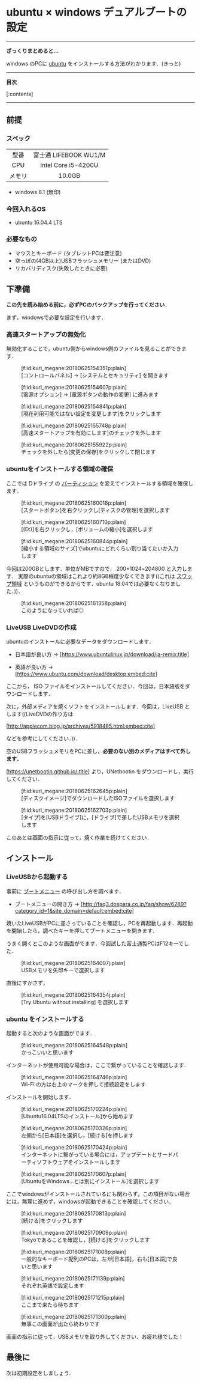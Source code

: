 # ubuntu × windows デュアルブートの設定

---

<b>ざっくりまとめると...</b>

windows のPCに [ubuntu](https://www.ubuntulinux.jp/ubuntu) をインストールする方法がわかります．(きっと)

---

<b>目次</b>

[:contents]


---



<!-- more -->



## 前提

### スペック

| | |
|:---:|:---:|
| 型番 | 富士通 LIFEBOOK WU1/M |
| CPU | Intel Core i5-4200U |
| メモリ | 10.0GB |

* windows 8.1 (無印)

### 今回入れるOS

* ubuntu 16.04.4 LTS

### 必要なもの

* マウスとキーボード (タブレットPCは要注意)
* 空っぽの(4GB以上)USBフラッシュメモリー (またはDVD)
* リカバリディスク(失敗したときに必要)

## 下準備

<b>この先を読み始める前に，必ずPCのバックアップを行ってください．</b>

まず，windowsで必要な設定を行います．

### 高速スタートアップの無効化

無効化することで，ubuntu側からwindows側のファイルを見ることができます．

<figure class="figure-image figure-image-fotolife" title="[コントロールパネル] -&gt; [システムとセキュリティ] を開きます">[f:id:kuri_megane:20180625154351p:plain]<figcaption>[コントロールパネル] -&gt; [システムとセキュリティ] を開きます</figcaption></figure>

<figure class="figure-image figure-image-fotolife" title="[電源オプション] -&gt; [電源ボタンの動作の変更] に進みます">[f:id:kuri_megane:20180625154607p:plain]<figcaption>[電源オプション] -&gt; [電源ボタンの動作の変更] に進みます</figcaption></figure>

<figure class="figure-image figure-image-fotolife" title="[現在利用可能ではない設定を変更します]をクリックします">[f:id:kuri_megane:20180625154841p:plain]<figcaption>[現在利用可能ではない設定を変更します]をクリックします</figcaption></figure>

<figure class="figure-image figure-image-fotolife" title="[高速スタートアップを有効にします]のチェックを外します">[f:id:kuri_megane:20180625155748p:plain]<figcaption>[高速スタートアップを有効にします]のチェックを外します</figcaption></figure>

<figure class="figure-image figure-image-fotolife" title="チェックを外したら[変更の保存]をクリックして閉じます">[f:id:kuri_megane:20180625155922p:plain]<figcaption>チェックを外したら[変更の保存]をクリックして閉じます</figcaption></figure>

### ubuntuをインストールする領域の確保

ここでは Dドライブ の [パーティション](https://www.pc-master.jp/words/partition.html) を変えてインストールする領域を確保します．

<figure class="figure-image figure-image-fotolife" title="[スタートボタン]を右クリックし[ディスクの管理]を選択します">[f:id:kuri_megane:20180625160016p:plain]<figcaption>[スタートボタン]を右クリックし[ディスクの管理]を選択します</figcaption></figure>

<figure class="figure-image figure-image-fotolife" title="[(D:)]を右クリックし，[ボリュームの縮小]を選択します">[f:id:kuri_megane:20180625160710p:plain]<figcaption>[(D:)]を右クリックし，[ボリュームの縮小]を選択します</figcaption></figure>

<figure class="figure-image figure-image-fotolife" title="[縮小する領域のサイズ]でubuntuにどれくらい割り当てたいか入力します">[f:id:kuri_megane:20180625160844p:plain]<figcaption>[縮小する領域のサイズ]でubuntuにどれくらい割り当てたいか入力します</figcaption></figure>

今回は200GBとします．単位がMBですので， 200×1024=204800 と入力します． 実際のubuntuの領域はこれより約8GB程度少なくできます((これは [スワップ領域](http://tech.nikkeibp.co.jp/it/article/Keyword/20071207/289047/) というものができるからです．ubuntu 18.04では必要なくなりました．))．

<figure class="figure-image figure-image-fotolife" title="このようになっていれば◎">[f:id:kuri_megane:20180625161358p:plain]<figcaption>このようになっていれば◎</figcaption></figure>

### LiveUSB LiveDVDの作成

ubuntuのインストールに必要なデータをダウンロードします．

* 日本語が良い方 -> 
[https://www.ubuntulinux.jp/download/ja-remix:title]

* 英語が良い方 -> 
[https://www.ubuntu.com/download/desktop:embed:cite]

ここから， ISO ファイルをインストールしてください．今回は，日本語版をダウンロードします．

次に，外部メディアを焼くソフトをインストールします．今回は，LiveUSB とします((LiveDVDの作り方は

[http://applecom.blog.jp/archives/5918485.html:embed:cite]

などを参考にしてください．))．

空のUSBフラッシュメモリをPCに差し，<b>必要のない別のメディアはすべて外します．</b>

[https://unetbootin.github.io/:title] より，UNetbootin をダウンロードし，実行してください．

<figure class="figure-image figure-image-fotolife" title="[ディスクイメージ]でダウンロードしたISOファイルを選択します">[f:id:kuri_megane:20180625162645p:plain]<figcaption>[ディスクイメージ]でダウンロードしたISOファイルを選択します</figcaption></figure>

<figure class="figure-image figure-image-fotolife" title="[タイプ]を[USBドライブ]に，[ドライブ]で差したUSBメモリを選択します">[f:id:kuri_megane:20180625162703p:plain]<figcaption>[タイプ]を[USBドライブ]に，[ドライブ]で差したUSBメモリを選択します</figcaption></figure>


このあとは画面の指示に従って，焼く作業を続けてください．

## インストール

### LiveUSBから起動する

事前に [ブートメニュー](https://www.pc-master.jp/words/boot.html) の呼び出し方を調べます．

* ブートメニューの開き方 -> 
[http://faq3.dospara.co.jp/faq/show/6289?category_id=1&site_domain=default:embed:cite]

焼いたLiveUSBがPCに差さっていることを確認し，PCを再起動します．再起動を開始したら，調べたキーを押してブートメニューを開きます．

うまく開くとこのような画面がでます．今回試した富士通製PCはF12キーでした．

<figure class="figure-image figure-image-fotolife" title="USBメモリを矢印キーで選択します">[f:id:kuri_megane:20180625164007j:plain]<figcaption>USBメモリを矢印キーで選択します</figcaption></figure>

直後にすかさず，

<figure class="figure-image figure-image-fotolife" title="[Try Ubuntu without installing] を選択します">[f:id:kuri_megane:20180625164354j:plain]<figcaption>[Try Ubuntu without installing] を選択します</figcaption></figure>

### ubuntu をインストールする

起動すると次のような画面がでます．

<figure class="figure-image figure-image-fotolife" title="かっこいいと思います">[f:id:kuri_megane:20180625164548p:plain]<figcaption>かっこいいと思います</figcaption></figure>

インターネットが使用可能な場合は，ここで繋がっていることを確認します．
<figure class="figure-image figure-image-fotolife" title="Wi-Fi の方は右上のマークを押して接続設定をします">[f:id:kuri_megane:20180625164746p:plain]<figcaption>Wi-Fi の方は右上のマークを押して接続設定をします</figcaption></figure>

インストールを開始します．
<figure class="figure-image figure-image-fotolife" title="[Ubuntu16.04LTSのインストール]から始めます">[f:id:kuri_megane:20180625170224p:plain]<figcaption>[Ubuntu16.04LTSのインストール]から始めます</figcaption></figure>

<figure class="figure-image figure-image-fotolife" title="左側から[日本語]を選択し，[続ける]を押します">[f:id:kuri_megane:20180625170326p:plain]<figcaption>左側から[日本語]を選択し，[続ける]を押します</figcaption></figure>

<figure class="figure-image figure-image-fotolife" title="インターネットに繋がっている場合には，アップデートとサードパーティソフトウェアをインストールします">[f:id:kuri_megane:20180625170424p:plain]<figcaption>インターネットに繋がっている場合には，アップデートとサードパーティソフトウェアをインストールします</figcaption></figure>

<figure class="figure-image figure-image-fotolife" title="[UbuntuをWindows...とは別にインストール]を選択します">[f:id:kuri_megane:20180625170607p:plain]<figcaption>[UbuntuをWindows...とは別にインストール]を選択します</figcaption></figure>
ここでwindowsがインストールされているにも関わらず，この項目がない場合には，無理に進めず，windowsが起動できることを確認してください．

<figure class="figure-image figure-image-fotolife" title="[続ける]をクリックします">[f:id:kuri_megane:20180625170813p:plain]<figcaption>[続ける]をクリックします</figcaption></figure>

<figure class="figure-image figure-image-fotolife" title="Tokyoであることを確認し，[続ける]をクリックします">[f:id:kuri_megane:20180625170909p:plain]<figcaption>Tokyoであることを確認し，[続ける]をクリックします</figcaption></figure>

<figure class="figure-image figure-image-fotolife" title="一般的なキーボード配列のPCは，左が[日本語]，右も[日本語]で良いと思います">[f:id:kuri_megane:20180625171008p:plain]<figcaption>一般的なキーボード配列のPCは，左が[日本語]，右も[日本語]で良いと思います</figcaption></figure>

<figure class="figure-image figure-image-fotolife" title="それぞれ英語で設定します">[f:id:kuri_megane:20180625171139p:plain]<figcaption>それぞれ英語で設定します</figcaption></figure>

<figure class="figure-image figure-image-fotolife" title="ここまで来たら待ちます">[f:id:kuri_megane:20180625171215p:plain]<figcaption>ここまで来たら待ちます</figcaption></figure>

<figure class="figure-image figure-image-fotolife" title="無事この画面が出たら終わりです">[f:id:kuri_megane:20180625171300p:plain]<figcaption>無事この画面が出たら終わりです</figcaption></figure>

画面の指示に従って，USBメモリを取り外してください．お疲れ様でした！

## 最後に

次は初期設定をしましょう. 


